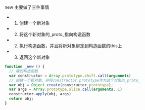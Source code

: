 
new 主要做了三件事情
 * 1. 创建一个新对象
 * 2. 将这个新对象的_proto_指向构造函数
 * 2. 执行构造函数，并且将新对象绑定到构造函数的this上
 * 3. 返回这个新对象

```js
function _new () {
  // 取到构造函数
  var constructor = Array.prototype.shift.call(arguments)
  // 创建一个新对象，并将constructor.prototype作为这个对象的_proto_
  var obj = Object.create(constructor.prototype);
  var args = Array.prototype.slice.call(arguments, 1)
  constructor.apply(obj, args)
  return obj;
}
```